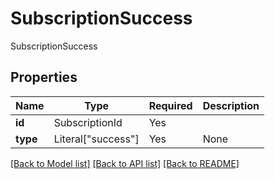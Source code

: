 # SubscriptionSuccess

SubscriptionSuccess

## Properties
| Name | Type | Required | Description |
| ------------ | ------------- | ------------- | ------------- |
**id** | SubscriptionId | Yes |  |
**type** | Literal["success"] | Yes | None |


[[Back to Model list]](../../../README.md#models-v1-link) [[Back to API list]](../../../README.md#documentation-for-api-endpoints) [[Back to README]](../../../README.md)
